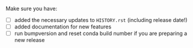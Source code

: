 Make sure you have:
- [ ] added the necessary updates to `HISTORY.rst` (including release date!)
- [ ] added documentation for new features
- [ ] run bumpversion and reset conda build number if you are preparing a new release
